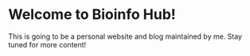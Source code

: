 # Welcome to Bioinfo Hub!
This is going to be a personal website and blog maintained by me. Stay tuned for more content!
